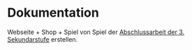 # Dokumentation

Webseite + Shop + Spiel von Spiel der [Abschlussarbeit der 3. Sekundarstufe](old-project-2017.zip) erstellen.
